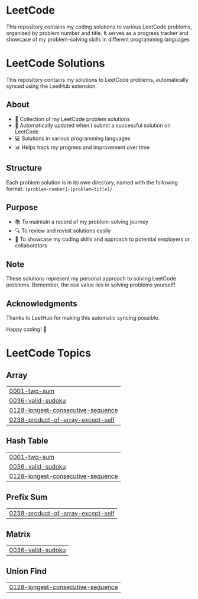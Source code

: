 # LeetCode
This repository contains my coding solutions to various LeetCode problems, organized by problem number and title. It serves as a progress tracker and showcase of my problem-solving skills in different programming languages
# LeetCode Solutions

This repository contains my solutions to LeetCode problems, automatically synced using the LeetHub extension.

## About

- 🧠 Collection of my LeetCode problem solutions
- 🤖 Automatically updated when I submit a successful solution on LeetCode
- 💻 Solutions in various programming languages
- 📊 Helps track my progress and improvement over time

## Structure

Each problem solution is in its own directory, named with the following format:
`[problem-number]-[problem-title]/`

## Purpose

- 📚 To maintain a record of my problem-solving journey
- 🔍 To review and revisit solutions easily
- 🌟 To showcase my coding skills and approach to potential employers or collaborators

## Note

These solutions represent my personal approach to solving LeetCode problems. Remember, the real value lies in solving problems yourself!

## Acknowledgments

Thanks to LeetHub for making this automatic syncing possible.

Happy coding! 🚀

<!---LeetCode Topics Start-->
# LeetCode Topics
## Array
|  |
| ------- |
| [0001-two-sum](https://github.com/prashanthbaskar97/LeetCode/tree/master/0001-two-sum) |
| [0036-valid-sudoku](https://github.com/prashanthbaskar97/LeetCode/tree/master/0036-valid-sudoku) |
| [0128-longest-consecutive-sequence](https://github.com/prashanthbaskar97/LeetCode/tree/master/0128-longest-consecutive-sequence) |
| [0238-product-of-array-except-self](https://github.com/prashanthbaskar97/LeetCode/tree/master/0238-product-of-array-except-self) |
## Hash Table
|  |
| ------- |
| [0001-two-sum](https://github.com/prashanthbaskar97/LeetCode/tree/master/0001-two-sum) |
| [0036-valid-sudoku](https://github.com/prashanthbaskar97/LeetCode/tree/master/0036-valid-sudoku) |
| [0128-longest-consecutive-sequence](https://github.com/prashanthbaskar97/LeetCode/tree/master/0128-longest-consecutive-sequence) |
## Prefix Sum
|  |
| ------- |
| [0238-product-of-array-except-self](https://github.com/prashanthbaskar97/LeetCode/tree/master/0238-product-of-array-except-self) |
## Matrix
|  |
| ------- |
| [0036-valid-sudoku](https://github.com/prashanthbaskar97/LeetCode/tree/master/0036-valid-sudoku) |
## Union Find
|  |
| ------- |
| [0128-longest-consecutive-sequence](https://github.com/prashanthbaskar97/LeetCode/tree/master/0128-longest-consecutive-sequence) |
<!---LeetCode Topics End-->